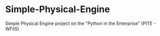 # Simple-Physical-Engine
Simple Physical Engine project on the "Python in the Enterprise" (PITE - WFiIS)
